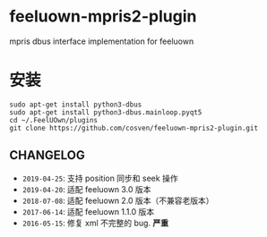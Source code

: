 # feeluown-mpris2-plugin
mpris dbus interface implementation for feeluown

# 安装

```
sudo apt-get install python3-dbus
sudo apt-get install python3-dbus.mainloop.pyqt5
cd ~/.FeelUOwn/plugins
git clone https://github.com/cosven/feeluown-mpris2-plugin.git
```

## CHANGELOG

- `2019-04-25`: 支持 position 同步和 seek 操作
- `2019-04-20`: 适配 feeluown 3.0 版本
- `2018-07-08`: 适配 feeluown 2.0 版本（不兼容老版本）
- `2017-06-14`: 适配 feeluown 1.1.0 版本
- `2016-05-15`: 修复 xml 不完整的 bug. **严重**
